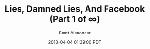---
layout: podcast
title: "Lies, Damned Lies, And Facebook (Part 1 of ∞)"
author: Scott Alexander
description: https://slatestarcodex.com/2013/04/04/lies-damned-lies-and-facebook-part-1-of-%e2%88%9e/
date: 2013-04-04 01:39:00 PDT
length: 1693955
duration: 423
guid: lies-damned-lies-and-facebook-part-1-of-%e2%88%9e
---